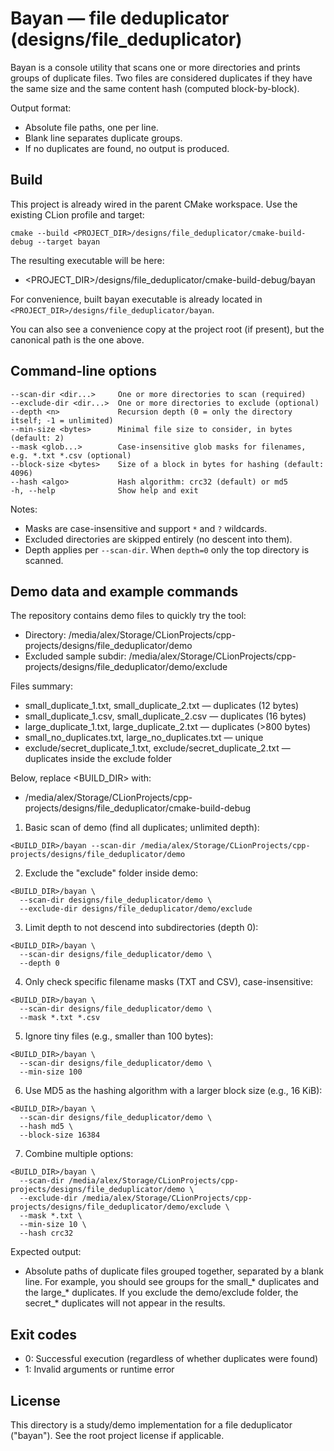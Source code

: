 # Bayan — file deduplicator (designs/file_deduplicator)

Bayan is a console utility that scans one or more directories and prints groups of duplicate files. Two files are considered duplicates if they have the same size and the same content hash (computed block-by-block).

Output format:
- Absolute file paths, one per line.
- Blank line separates duplicate groups.
- If no duplicates are found, no output is produced.

## Build

This project is already wired in the parent CMake workspace. Use the existing CLion profile and target:

```
cmake --build <PROJECT_DIR>/designs/file_deduplicator/cmake-build-debug --target bayan
```

The resulting executable will be here:
- <PROJECT_DIR>/designs/file_deduplicator/cmake-build-debug/bayan

For convenience, built bayan executable is already located in `<PROJECT_DIR>/designs/file_deduplicator/bayan`.

You can also see a convenience copy at the project root (if present), but the canonical path is the one above.

## Command‑line options

```
--scan-dir <dir...>     One or more directories to scan (required)
--exclude-dir <dir...>  One or more directories to exclude (optional)
--depth <n>             Recursion depth (0 = only the directory itself; -1 = unlimited)
--min-size <bytes>      Minimal file size to consider, in bytes (default: 2)
--mask <glob...>        Case-insensitive glob masks for filenames, e.g. *.txt *.csv (optional)
--block-size <bytes>    Size of a block in bytes for hashing (default: 4096)
--hash <algo>           Hash algorithm: crc32 (default) or md5
-h, --help              Show help and exit
```

Notes:
- Masks are case-insensitive and support `*` and `?` wildcards.
- Excluded directories are skipped entirely (no descent into them).
- Depth applies per `--scan-dir`. When `depth=0` only the top directory is scanned.

## Demo data and example commands

The repository contains demo files to quickly try the tool:
- Directory: /media/alex/Storage/CLionProjects/cpp-projects/designs/file_deduplicator/demo
- Excluded sample subdir: /media/alex/Storage/CLionProjects/cpp-projects/designs/file_deduplicator/demo/exclude

Files summary:
- small_duplicate_1.txt, small_duplicate_2.txt — duplicates (12 bytes)
- small_duplicate_1.csv, small_duplicate_2.csv — duplicates (16 bytes)
- large_duplicate_1.txt, large_duplicate_2.txt — duplicates (>800 bytes)
- small_no_duplicates.txt, large_no_duplicates.txt — unique
- exclude/secret_duplicate_1.txt, exclude/secret_duplicate_2.txt — duplicates inside the exclude folder

Below, replace <BUILD_DIR> with:
- /media/alex/Storage/CLionProjects/cpp-projects/designs/file_deduplicator/cmake-build-debug

1) Basic scan of demo (find all duplicates; unlimited depth):
```
<BUILD_DIR>/bayan --scan-dir /media/alex/Storage/CLionProjects/cpp-projects/designs/file_deduplicator/demo
```

2) Exclude the "exclude" folder inside demo:
```
<BUILD_DIR>/bayan \
  --scan-dir designs/file_deduplicator/demo \
  --exclude-dir designs/file_deduplicator/demo/exclude
```

3) Limit depth to not descend into subdirectories (depth 0):
```
<BUILD_DIR>/bayan \
  --scan-dir designs/file_deduplicator/demo \
  --depth 0
```

4) Only check specific filename masks (TXT and CSV), case-insensitive:
```
<BUILD_DIR>/bayan \
  --scan-dir designs/file_deduplicator/demo \
  --mask *.txt *.csv
```

5) Ignore tiny files (e.g., smaller than 100 bytes):
```
<BUILD_DIR>/bayan \
  --scan-dir designs/file_deduplicator/demo \
  --min-size 100
```

6) Use MD5 as the hashing algorithm with a larger block size (e.g., 16 KiB):
```
<BUILD_DIR>/bayan \
  --scan-dir designs/file_deduplicator/demo \
  --hash md5 \
  --block-size 16384
```

7) Combine multiple options:
```
<BUILD_DIR>/bayan \
  --scan-dir /media/alex/Storage/CLionProjects/cpp-projects/designs/file_deduplicator/demo \
  --exclude-dir /media/alex/Storage/CLionProjects/cpp-projects/designs/file_deduplicator/demo/exclude \
  --mask *.txt \
  --min-size 10 \
  --hash crc32
```

Expected output:
- Absolute paths of duplicate files grouped together, separated by a blank line. For example, you should see groups for the small_* duplicates and the large_* duplicates. If you exclude the demo/exclude folder, the secret_* duplicates will not appear in the results.

## Exit codes
- 0: Successful execution (regardless of whether duplicates were found)
- 1: Invalid arguments or runtime error

## License
This directory is a study/demo implementation for a file deduplicator ("bayan"). See the root project license if applicable.
